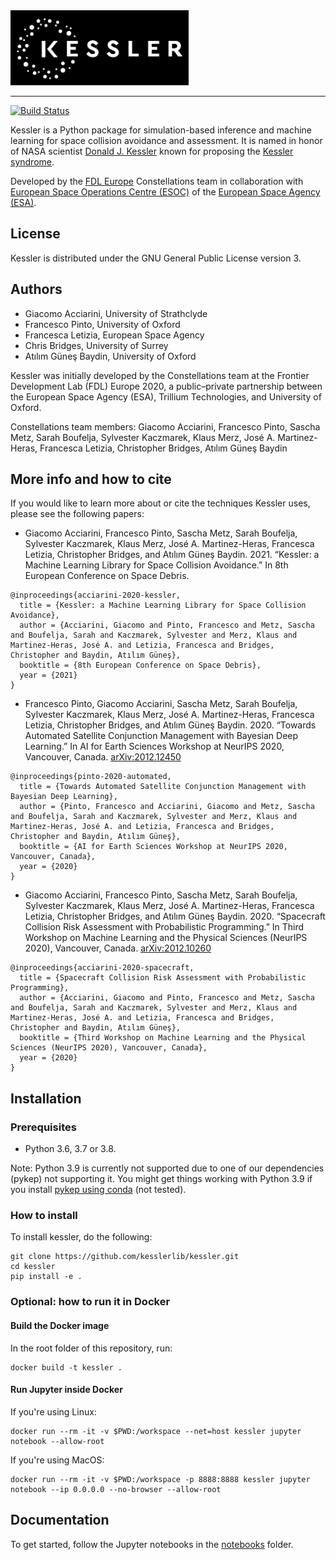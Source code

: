 <div align="left">
  <a href="https://github.com/kesslerlib/kessler"> <img height="120px" src="docs/kessler_logo.png"></a>
</div>

-----------------------------------------
[![Build Status](https://github.com/kesslerlib/kessler/workflows/build/badge.svg)](https://github.com/kesslerlib/kessler/actions)

Kessler is a Python package for simulation-based inference and machine learning for space collision avoidance and assessment. It is named in honor of NASA scientist [Donald J. Kessler](https://en.wikipedia.org/wiki/Donald_J._Kessler) known for proposing the [Kessler syndrome](https://en.wikipedia.org/wiki/Kessler_syndrome).

Developed by the [FDL Europe](https://fdleurope.org/) Constellations team in collaboration with [European Space Operations Centre (ESOC)](http://www.esa.int/esoc) of the [European Space Agency (ESA)](http://www.esa.int).

## License

Kessler is distributed under the GNU General Public License version 3.

## Authors

* Giacomo Acciarini, University of Strathclyde
* Francesco Pinto, University of Oxford
* Francesca Letizia, European Space Agency
* Chris Bridges, University of Surrey
* Atılım Güneş Baydin, University of Oxford

Kessler was initially developed by the Constellations team at the Frontier Development Lab (FDL) Europe 2020, a public–private partnership between the European Space Agency (ESA), Trillium Technologies, and University of Oxford.

Constellations team members: Giacomo Acciarini, Francesco Pinto, Sascha Metz, Sarah Boufelja, Sylvester Kaczmarek, Klaus Merz, José A. Martinez-Heras, Francesca Letizia, Christopher Bridges, Atılım Güneş Baydin

## More info and how to cite

If you would like to learn more about or cite the techniques Kessler uses, please see the following papers:

* Giacomo Acciarini, Francesco Pinto, Sascha Metz, Sarah Boufelja, Sylvester Kaczmarek, Klaus Merz, José A. Martinez-Heras, Francesca Letizia, Christopher Bridges, and Atılım Güneş Baydin. 2021. “Kessler: a Machine Learning Library for Space Collision Avoidance.” In 8th European Conference on Space Debris.
```
@inproceedings{acciarini-2020-kessler,
  title = {Kessler: a Machine Learning Library for Space Collision Avoidance},
  author = {Acciarini, Giacomo and Pinto, Francesco and Metz, Sascha and Boufelja, Sarah and Kaczmarek, Sylvester and Merz, Klaus and Martinez-Heras, José A. and Letizia, Francesca and Bridges, Christopher and Baydin, Atılım Güneş},
  booktitle = {8th European Conference on Space Debris},
  year = {2021}
}
```
* Francesco Pinto, Giacomo Acciarini, Sascha Metz, Sarah Boufelja, Sylvester Kaczmarek, Klaus Merz, José A. Martinez-Heras, Francesca Letizia, Christopher Bridges, and Atılım Güneş Baydin. 2020. “Towards Automated Satellite Conjunction Management with Bayesian Deep Learning.” In AI for Earth Sciences Workshop at NeurIPS 2020, Vancouver, Canada. [arXiv:2012.12450](https://arxiv.org/abs/2012.12450)
```
@inproceedings{pinto-2020-automated,
  title = {Towards Automated Satellite Conjunction Management with Bayesian Deep Learning},
  author = {Pinto, Francesco and Acciarini, Giacomo and Metz, Sascha and Boufelja, Sarah and Kaczmarek, Sylvester and Merz, Klaus and Martinez-Heras, José A. and Letizia, Francesca and Bridges, Christopher and Baydin, Atılım Güneş},
  booktitle = {AI for Earth Sciences Workshop at NeurIPS 2020, Vancouver, Canada},
  year = {2020}
}
```
* Giacomo Acciarini, Francesco Pinto, Sascha Metz, Sarah Boufelja, Sylvester Kaczmarek, Klaus Merz, José A. Martinez-Heras, Francesca Letizia, Christopher Bridges, and Atılım Güneş Baydin. 2020. “Spacecraft Collision Risk Assessment with Probabilistic Programming.” In Third Workshop on Machine Learning and the Physical Sciences (NeurIPS 2020), Vancouver, Canada. [arXiv:2012.10260](https://arxiv.org/abs/2012.10260)
```
@inproceedings{acciarini-2020-spacecraft,
  title = {Spacecraft Collision Risk Assessment with Probabilistic Programming},
  author = {Acciarini, Giacomo and Pinto, Francesco and Metz, Sascha and Boufelja, Sarah and Kaczmarek, Sylvester and Merz, Klaus and Martinez-Heras, José A. and Letizia, Francesca and Bridges, Christopher and Baydin, Atılım Güneş},
  booktitle = {Third Workshop on Machine Learning and the Physical Sciences (NeurIPS 2020), Vancouver, Canada},
  year = {2020}
}
```

## Installation

### Prerequisites

- Python 3.6, 3.7 or 3.8.

Note: Python 3.9 is currently not supported due to one of our dependencies (pykep) not supporting it. You might get things working with Python 3.9 if you install [pykep using conda](https://anaconda.org/conda-forge/pykep) (not tested).

### How to install

To install kessler, do the following:

```
git clone https://github.com/kesslerlib/kessler.git
cd kessler
pip install -e .
```

### Optional: how to run it in Docker

#### Build the Docker image

In the root folder of this repository, run:
```
docker build -t kessler .
```

#### Run Jupyter inside Docker

If you're using Linux:
```
docker run --rm -it -v $PWD:/workspace --net=host kessler jupyter notebook --allow-root
```

If you're using MacOS:
```
docker run --rm -it -v $PWD:/workspace -p 8888:8888 kessler jupyter notebook --ip 0.0.0.0 --no-browser --allow-root
```

## Documentation

To get started, follow the Jupyter notebooks in the [notebooks](https://github.com/kesslerlib/kessler/-/tree/master/notebooks) folder.

